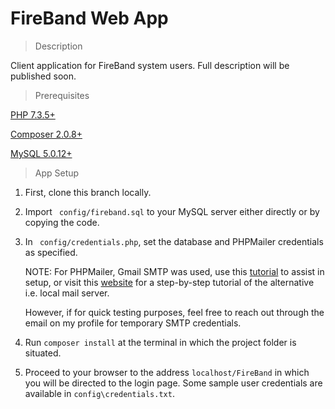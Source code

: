 # FireBand Web App
> Description

Client application for FireBand system users. Full description will be published soon. 

> Prerequisites

[PHP 7.3.5+](https://www.php.net/downloads.php)

[Composer 2.0.8+](https://getcomposer.org/download/)

[MySQL 5.0.12+](https://dev.mysql.com/downloads/installer/)

> App Setup

1. First, clone this branch locally.

2. Import ``` config/fireband.sql``` to your MySQL server either directly or by copying the code. 

3. In ``` config/credentials.php```, set the database and PHPMailer credentials as specified. 
    
    NOTE: For PHPMailer, Gmail SMTP was used, use this [tutorial](https://netcorecloud.com/tutorials/send-an-email-via-gmail-smtp-server-using-php/) to assist in setup, or visit this [website](https://www.sitepoint.com/sending-emails-php-phpmailer/) for a step-by-step tutorial of the alternative i.e. local mail server.
    
    However, if for quick testing purposes, feel free to reach out through the email on my profile for temporary SMTP credentials.

4. Run ```composer install``` at the terminal in which the project folder is situated.

5. Proceed to your browser to the address ```localhost/FireBand``` in which you will be directed to the login page. Some sample user credentials are available in ```config\credentials.txt```.
            
